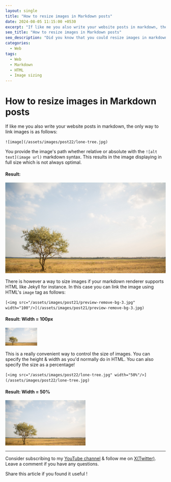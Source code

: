 ```yaml
---
layout: single
title: "How to resize images in Markdown posts"
date: 2024-08-05 11:15:00 +0530
excerpt: "If like me you also write your website posts in markdown, the only way to link images is as follows..."
seo_title: "How to resize images in Markdown posts"
seo_description: "Did you know that you could resize images in markdown posts using HTML? Let me show you how."
categories:
  - Web
tags:
  - Web
  - Markdown
  - HTML
  - Image sizing
---
```


# How to resize images in Markdown posts  

If like me you also write your website posts in markdown, the only way to link images is as follows:

`![image](/assets/images/post22/lone-tree.jpg)`

You provide the image's path whether relative or absolute with the `![alt text](image url)` markdown syntax. This results in the image displaying in full size which is not always optimal.

#### Result:
![image](/assets/images/post22/lone-tree.jpg)

There is however a way to size images if your markdown renderer supports HTML like Jekyll for instance. In this case you can link the image using HTML's `image` tag as follows:

`[<img src="/assets/images/post21/preview-remove-bg-3.jpg" width="100"/>](/assets/images/post21/preview-remove-bg-3.jpg)`

#### Result: Width = 100px
[<img src="/assets/images/post22/lone-tree.jpg" width="100"/>](/assets/images/post22/lone-tree.jpg)

This is a really convenient way to control the size of images. You can specify the height & width as you'd normally do in HTML. You can also specify the size as a percentage!

`[<img src="/assets/images/post22/lone-tree.jpg" width="50%"/>](/assets/images/post22/lone-tree.jpg)`

#### Result: Width = 50%
[<img src="/assets/images/post22/lone-tree.jpg" width="50%"/>](/assets/images/post22/lone-tree.jpg)

---
Consider subscribing to my [YouTube channel](https://www.youtube.com/@swiftodyssey?sub_confirmation=1) & follow me on [X(Twitter)](https://twitter.com/swift_odyssey). Leave a comment if you have any questions. 

Share this article if you found it useful !
